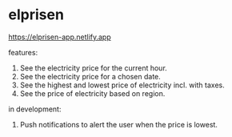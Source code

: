 # elprisen

https://elprisen-app.netlify.app

features:

1. See the electricity price for the current hour.
2. See the electricity price for a chosen date.
3. See the highest and lowest price of electricity incl. with taxes.
4. See the price of electricity based on region.

in development:

1. Push notifications to alert the user when the price is lowest.
